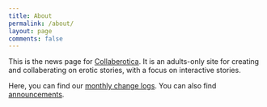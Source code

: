 ```yaml
---
title: About
permalink: /about/
layout: page
comments: false
---
```


This is the news page for [Collaberotica](https://www.collaberotica.org). It is an adults-only site for creating and collaberating on erotic stories, with a focus on interactive stories.

Here, you can find our <a href="/tags/#devlog">monthly change logs</a>. You can also find <a href="/tags/#news">announcements</a>.
